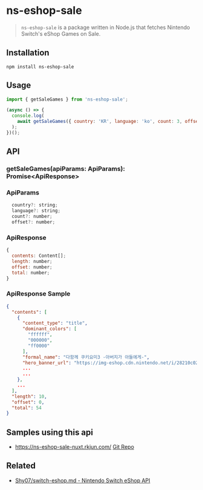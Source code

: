 # ns-eshop-sale

> `ns-eshop-sale` is a package written in Node.js that fetches Nintendo Switch's eShop Games on Sale.

## Installation

```
npm install ns-eshop-sale
```

## Usage

```js
import { getSaleGames } from 'ns-eshop-sale';

(async () => {
  console.log(
    await getSaleGames({ country: 'KR', language: 'ko', count: 3, offset: 0 })
  );
})();
```

## API

### getSaleGames(apiParams: ApiParams): Promise&lt;ApiResponse&gt;

### ApiParams

```js
  country?: string;
  language?: string;
  count?: number;
  offset?: number;
```

### ApiResponse

```js
{
  contents: Content[];
  length: number;
  offset: number;
  total: number;
}
```

### ApiResponse Sample
```json
{
  "contents": [
    {
      "content_type": "title",
      "dominant_colors": [
        "ffffff",
        "000000",
        "ff0000"
      ],
      "formal_name": "다함께 쿠키요미3 -아버지가 아들에게-",
      "hero_banner_url": "https://img-eshop.cdn.nintendo.net/i/28210c027b859c248da8a4a17b1d4c7266f0dae81daeec151897ebfd2d2e4d0e.jpg",
      ...
      ...
    },
    ...
  ],
  "length": 10,
  "offset": 0,
  "total": 54
}
```

## Samples using this api
- https://ns-eshop-sale-nuxt.rkjun.com/ [Git Repo](https://github.com/rkJun/ns-eshop-sale-nuxt)

## Related

- [Shy07/switch-eshop.md - Nintendo Switch eShop API](https://gist.github.com/Shy07/822eff655ec8da2717f269bc21c65976)
